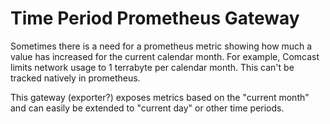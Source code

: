 # Time Period Prometheus Gateway

Sometimes there is a need for a prometheus metric showing how much a value has increased for the current calendar month. For example, Comcast limits network usage to 1 terrabyte per calendar month. This can't be tracked natively in prometheus.

This gateway (exporter?) exposes metrics based on the "current month" and can easily be extended to "current day" or other time periods.
